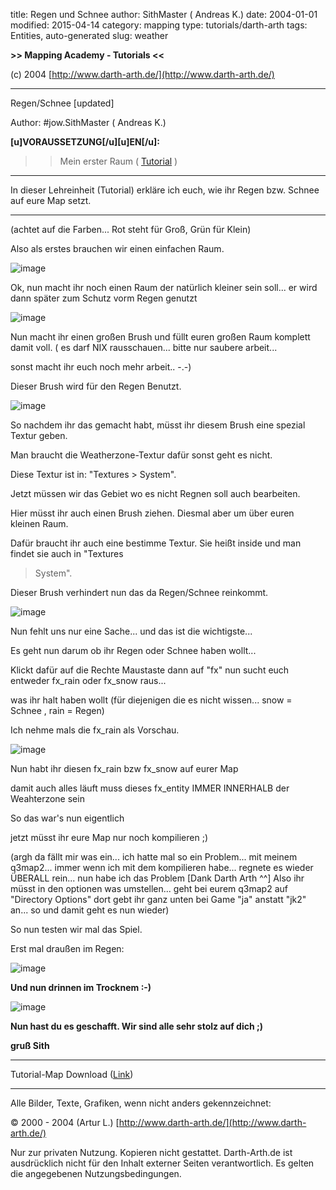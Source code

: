 ﻿title: Regen und Schnee
author: SithMaster ( Andreas K.)
date: 2004-01-01
modified: 2015-04-14
category: mapping
type: tutorials/darth-arth
tags: Entities, auto-generated
slug: weather

**>> Mapping Academy - 
Tutorials <<**

 

(c) 2004 [http://www.darth-arth.de/](http://www.darth-arth.de/)

----

Regen/Schnee [updated]

Author: #jow.SithMaster ( Andreas K.)

**[u]VORAUSSETZUNG[/u][u]EN[/u]:**

>> Mein erster Raum ( [Tutorial](../mapping/firstroom/firstroom.htm) 
)

----

In dieser Lehreinheit (Tutorial) 
erkläre ich euch, wie ihr Regen bzw. Schnee auf eure Map setzt.

----

(achtet auf die Farben... 
Rot steht für Groß, 
Grün für 
Klein)

Also als erstes brauchen 
wir einen einfachen Raum.

![image]({static}Big_Raum.jpg)

 

Ok, nun macht ihr noch einen Raum der natürlich kleiner sein soll... er wird dann später zum Schutz 
vorm Regen genutzt

 

![image]({static}RegenSchutz.jpg)

 

Nun macht ihr einen großen 
Brush und füllt euren großen Raum 
komplett damit voll. ( es darf NIX 
rausschauen... bitte nur saubere arbeit... 

sonst macht ihr euch noch mehr 
arbeit.. -.-)

Dieser Brush wird für den Regen 
Benutzt.

 

![image]({static}Voll.jpg)

 

So nachdem ihr das gemacht 
habt, müsst ihr diesem Brush eine spezial Textur geben.

Man braucht die Weatherzone-Textur dafür sonst geht es nicht.

Diese Textur ist in: 
"Textures > System".

 

Jetzt müssen wir das Gebiet wo 
es nicht Regnen soll auch bearbeiten.

Hier müsst ihr auch einen 
Brush ziehen. Diesmal aber um über euren kleinen Raum.

Dafür braucht ihr auch eine 
bestimme Textur. Sie heißt inside und man findet sie 
auch in  "Textures 
>System".

Dieser Brush verhindert nun das 
da Regen/Schnee reinkommt.

 

![image]({static}Raum.jpg)

 

Nun fehlt uns nur eine Sache... 
und das ist die wichtigste...

Es geht nun darum ob ihr Regen 
oder Schnee haben wollt...

 

Klickt dafür auf die Rechte 
Maustaste dann auf  "fx"  nun sucht euch 
entweder fx_rain oder fx_snow 
raus... 

was ihr halt haben wollt (für 
diejenigen die es nicht wissen... snow = Schnee , rain = Regen)

Ich nehme mals die fx_rain als Vorschau.

 

![image]({static}fx.jpg)

 

Nun habt ihr diesen 
fx_rain bzw fx_snow auf eurer 
Map

damit auch alles läuft 
muss dieses fx_entity  IMMER INNERHALB der Weahterzone sein

 

So das war's nun 
eigentlich

jetzt müsst ihr eure Map nur 
noch kompilieren ;)

 

(argh da fällt mir was ein... 
ich hatte mal so ein Problem... mit meinem q3map2... immer wenn ich mit dem 
kompilieren habe... regnete es wieder ÜBERALL rein... nun habe ich das Problem 
[Dank Darth Arth ^^] Also ihr müsst in den optionen was umstellen... geht bei 
eurem q3map2 auf "Directory Options" dort gebt ihr ganz unten bei Game 
"ja" anstatt "jk2" an... so und damit geht 
es nun wieder)

 

So nun testen wir mal das 
Spiel.

 

Erst mal draußen im Regen:

 

![image]({static}shot0002.jpg)

 

**Und nun drinnen im Trocknem 
:-)**

 

![image]({static}shot0003.jpg)

 

**Nun hast du es geschafft. 
Wir sind alle sehr stolz auf dich ;)**

**gruß Sith**

_______________________________________________________________________________________________________________________________

 

Tutorial-Map 
Download   ([Link](../downloads/regen.zip))

----

Alle Bilder, Texte, Grafiken, wenn nicht anders 
gekennzeichnet: 

© 2000 - 2004 (Artur L.) [http://www.darth-arth.de/](http://www.darth-arth.de/) 

Nur zur privaten Nutzung. Kopieren nicht gestattet. 
Darth-Arth.de ist ausdrücklich nicht für den Inhalt externer Seiten 
verantwortlich. Es gelten die angegebenen Nutzungsbedingungen.

  
